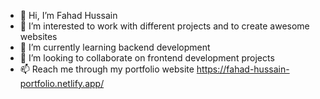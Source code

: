 - 👋 Hi, I’m Fahad Hussain
- 👀 I’m interested to work with different projects and to create awesome websites
- 🌱 I’m currently learning backend development
- 💞️ I’m looking to collaborate on frontend development projects
- 📫 Reach me through my portfolio website  https://fahad-hussain-portfolio.netlify.app/

<!---
Fahad1463/Fahad1463 is a ✨ special ✨ repository because its `README.md` (this file) appears on your GitHub profile.
You can click the Preview link to take a look at your changes.
--->
